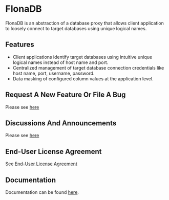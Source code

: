 # FlonaDB
FlonaDB is an abstraction of a database proxy that allows client application to loosely connect to target databases
using unique logical names.

## Features
- Client applications identify target databases using intuitive unique logical names instead of host name and port.
- Centralized management of target database connection credentials like host name, port, username, password.
- Data masking of configured column values at the application level.

## Request A New Feature Or File A Bug
Please see [here](https://github.com/flonadb/flonadb/issues)

## Discussions And Announcements
Please see [here](https://github.com/flonadb/flonadb/discussions)

## End-User License Agreement
See [End-User License Agreement](https://amiyul.com/flonadb-eula)

## Documentation
Documentation can be found [here](https://amiyul.com/flonadb-docs).
